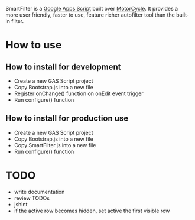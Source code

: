 SmartFilter is a [Google Apps Script](http://code.google.com/intl/hu-HU/googleapps/appsscript/guide.html) built over [MotorCycle](https://github.com/levram/MotorCycle).
It provides a more user friendly, faster to use, feature richer autofilter tool than the built-in filter.

# How to use
## How to install for development
* Create a new GAS Script project
* Copy Bootstrap.js into a new file
* Register onChange() function on onEdit event trigger
* Run configure() function

## How to install for production use
* Create a new GAS Script project
* Copy Bootstrap.js into a new file
* Copy SmartFilter.js into a new file
* Run configure() function
    
# TODO
* write documentation
* review TODOs
* jshint
* if the active row becomes hidden, set active the first visible row 
